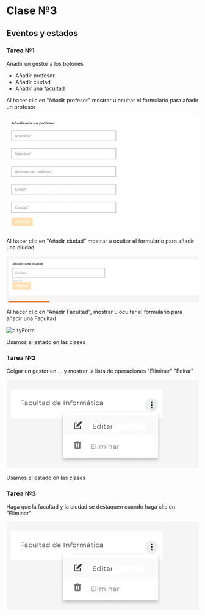 # Clase №3

## Eventos y estados

### Tarea №1

Añadir un gestor a los botones

- Añadir profesor
- Añadir ciudad
- Añadir una facultad

Al hacer clic en "Añadir profesor" mostrar u ocultar el formulario para añadir un profesor

![tutorForm](/images/tutorForm.png)

Al hacer clic en "Añadir ciudad" mostrar u ocultar el formulario para añadir una ciudad

![cityForm](/images/cityForm.png)

Al hacer clic en "Añadir Facultad", mostrar u ocultar el formulario para añadir una Facultad

![cityForm](/images/departmentForm.png)

Usamos el estado en las clases

### Tarea №2

Colgar un gestor en ... y mostrar la lista de operaciones "Eliminar" "Editar"

![dropdown](/images/dropdown.png)

Usamos el estado en las clases

### Tarea №3

Haga que la facultad y la ciudad se destaquen cuando haga clic en "Eliminar"

![dropdown](/images/dropdown.png)
